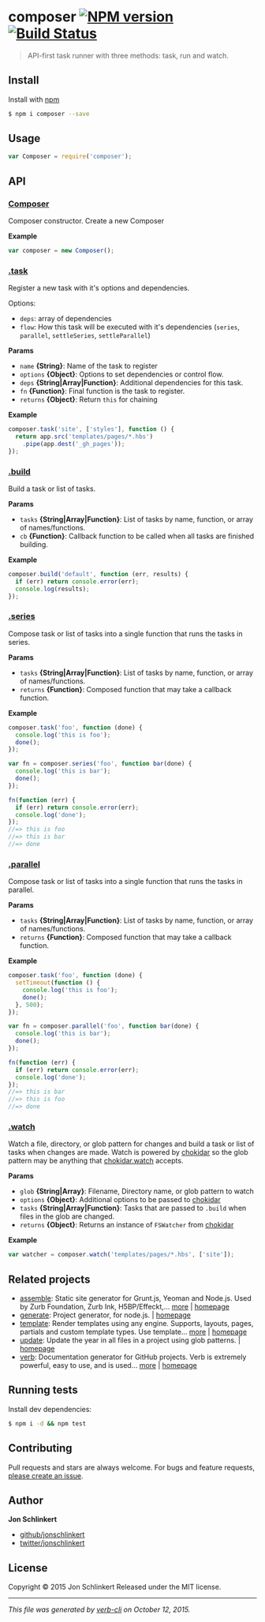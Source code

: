 # composer [![NPM version](https://badge.fury.io/js/composer.svg)](http://badge.fury.io/js/composer)  [![Build Status](https://travis-ci.org/jonschlinkert/composer.svg)](https://travis-ci.org/jonschlinkert/composer)

> API-first task runner with three methods: task, run and watch.

## Install

Install with [npm](https://www.npmjs.com/)

```sh
$ npm i composer --save
```

## Usage

```js
var Composer = require('composer');
```

## API

### [Composer](index.js#L23)

Composer constructor. Create a new Composer

**Example**

```js
var composer = new Composer();
```

### [.task](index.js#L54)

Register a new task with it's options and dependencies.

Options:

* `deps`: array of dependencies
* `flow`: How this task will be executed with it's dependencies (`series`, `parallel`, `settleSeries`, `settleParallel`)

**Params**

* `name` **{String}**: Name of the task to register
* `options` **{Object}**: Options to set dependencies or control flow.
* `deps` **{String|Array|Function}**: Additional dependencies for this task.
* `fn` **{Function}**: Final function is the task to register.
* `returns` **{Object}**: Return `this` for chaining

**Example**

```js
composer.task('site', ['styles'], function () {
  return app.src('templates/pages/*.hbs')
    .pipe(app.dest('_gh_pages'));
});
```

### [.build](index.js#L108)

Build a task or list of tasks.

**Params**

* `tasks` **{String|Array|Function}**: List of tasks by name, function, or array of names/functions.
* `cb` **{Function}**: Callback function to be called when all tasks are finished building.

**Example**

```js
composer.build('default', function (err, results) {
  if (err) return console.error(err);
  console.log(results);
});
```

### [.series](index.js#L146)

Compose task or list of tasks into a single function that runs the tasks in series.

**Params**

* `tasks` **{String|Array|Function}**: List of tasks by name, function, or array of names/functions.
* `returns` **{Function}**: Composed function that may take a callback function.

**Example**

```js
composer.task('foo', function (done) {
  console.log('this is foo');
  done();
});

var fn = composer.series('foo', function bar(done) {
  console.log('this is bar');
  done();
});

fn(function (err) {
  if (err) return console.error(err);
  console.log('done');
});
//=> this is foo
//=> this is bar
//=> done
```

### [.parallel](index.js#L178)

Compose task or list of tasks into a single function that runs the tasks in parallel.

**Params**

* `tasks` **{String|Array|Function}**: List of tasks by name, function, or array of names/functions.
* `returns` **{Function}**: Composed function that may take a callback function.

**Example**

```js
composer.task('foo', function (done) {
  setTimeout(function () {
    console.log('this is foo');
    done();
  }, 500);
});

var fn = composer.parallel('foo', function bar(done) {
  console.log('this is bar');
  done();
});

fn(function (err) {
  if (err) return console.error(err);
  console.log('done');
});
//=> this is bar
//=> this is foo
//=> done
```

### [.watch](index.js#L197)

Watch a file, directory, or glob pattern for changes and build a task or list of tasks when changes are made. Watch is powered by [chokidar](https://github.com/paulmillr/chokidar) so the glob pattern may be anything that [chokidar.watch](https://github.com/paulmillr/chokidar#api) accepts.

**Params**

* `glob` **{String|Array}**: Filename, Directory name, or glob pattern to watch
* `options` **{Object}**: Additional options to be passed to [chokidar](https://github.com/paulmillr/chokidar)
* `tasks` **{String|Array|Function}**: Tasks that are passed to `.build` when files in the glob are changed.
* `returns` **{Object}**: Returns an instance of `FSWatcher` from [chokidar](https://github.com/paulmillr/chokidar)

**Example**

```js
var watcher = composer.watch('templates/pages/*.hbs', ['site']);
```

## Related projects

* [assemble](https://www.npmjs.com/package/assemble): Static site generator for Grunt.js, Yeoman and Node.js. Used by Zurb Foundation, Zurb Ink, H5BP/Effeckt,… [more](https://www.npmjs.com/package/assemble) | [homepage](http://assemble.io)
* [generate](https://www.npmjs.com/package/generate): Project generator, for node.js. | [homepage](https://github.com/generate/generate)
* [template](https://www.npmjs.com/package/template): Render templates using any engine. Supports, layouts, pages, partials and custom template types. Use template… [more](https://www.npmjs.com/package/template) | [homepage](https://github.com/jonschlinkert/template)
* [update](https://www.npmjs.com/package/update): Update the year in all files in a project using glob patterns. | [homepage](https://github.com/jonschlinkert/update)
* [verb](https://www.npmjs.com/package/verb): Documentation generator for GitHub projects. Verb is extremely powerful, easy to use, and is used… [more](https://www.npmjs.com/package/verb) | [homepage](https://github.com/verbose/verb)

## Running tests

Install dev dependencies:

```sh
$ npm i -d && npm test
```

## Contributing

Pull requests and stars are always welcome. For bugs and feature requests, [please create an issue](https://github.com/jonschlinkert/composer/issues/new).

## Author

**Jon Schlinkert**

+ [github/jonschlinkert](https://github.com/jonschlinkert)
+ [twitter/jonschlinkert](http://twitter.com/jonschlinkert)

## License

Copyright © 2015 Jon Schlinkert
Released under the MIT license.

***

_This file was generated by [verb-cli](https://github.com/assemble/verb-cli) on October 12, 2015._